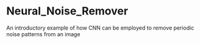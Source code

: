 # Neural_Noise_Remover
An introductory example of how CNN can be employed to remove periodic noise patterns from an image
